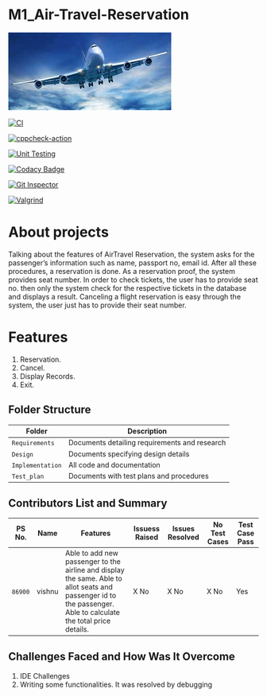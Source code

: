 # M1_Air-Travel-Reservation
![Banner](https://github.com/vishnu869/M1_Air-Travel-Reservation/blob/main/1_Requirements/banner.png)

[![CI](https://github.com/vishnu869/M1_Air-Travel-Reservation/actions/workflows/build.yml/badge.svg)](https://github.com/vishnu869/M1_Air-Travel-Reservation/actions/workflows/build.yml)

[![cppcheck-action](https://github.com/vishnu869/M1_Air-Travel-Reservation/actions/workflows/cpp.yml/badge.svg)](https://github.com/vishnu869/M1_Air-Travel-Reservation/actions/workflows/cpp.yml)

[![Unit Testing](https://github.com/vishnu869/M1_Air-Travel-Reservation/actions/workflows/unit-test.yml/badge.svg)](https://github.com/vishnu869/M1_Air-Travel-Reservation/actions/workflows/unit-test.yml)

[![Codacy Badge](https://app.codacy.com/project/badge/Grade/e241101414794ea1a903dca1519f7636)](https://www.codacy.com/gh/vishnu869/M1_Air-Travel-Reservation/dashboard?utm_source=github.com&amp;utm_medium=referral&amp;utm_content=vishnu869/M1_Air-Travel-Reservation&amp;utm_campaign=Badge_Grade)

[![Git Inspector](https://github.com/vishnu869/M1_Air-Travel-Reservation/actions/workflows/gitinspector.yml/badge.svg)](https://github.com/vishnu869/M1_Air-Travel-Reservation/actions/workflows/gitinspector.yml)

[![Valgrind](https://github.com/vishnu869/M1_Air-Travel-Reservation/actions/workflows/codequality_valgrind.yml/badge.svg)](https://github.com/vishnu869/M1_Air-Travel-Reservation/actions/workflows/codequality_valgrind.yml)



# About projects 
Talking about the features of AirTravel Reservation, the system asks for the passenger’s information such as name, passport no, email id. After all these procedures,  a reservation is done. As a reservation proof, the system provides seat number.  In order to check tickets, the user has to provide seat no. then only the system check for the respective tickets in the database and displays a result. Canceling a flight reservation is easy through the system, the user just has to provide their seat number.
# Features
1. Reservation.
2. Cancel.
3. Display Records.
4. Exit.

## Folder Structure
Folder             | Description
-------------------| -----------------------------------------
`Requirements`   | Documents detailing requirements and research
`Design`         | Documents specifying design details
`Implementation` | All code and documentation
`Test_plan`      | Documents with test plans and procedures

## Contributors List and Summary

PS No. |  Name   |    Features    | Issuess Raised |Issues Resolved|No Test Cases|Test Case Pass
-------|---------|----------------|----------------|---------------|-------------|--------------
`86900` | vishnu  | Able to add new passenger to the airline and display the same. Able to allot seats and passenger id to the passenger. Able to calculate the total price details. | X No     | X No   |X No   |Yes     
   

## Challenges Faced and How Was It Overcome

1. IDE Challenges
2. Writing some functionalities. It was resolved by debugging





